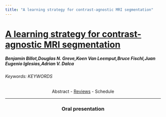 ```yaml
---
title: "A learning strategy for contrast-agnostic MRI segmentation"
---
```

<style>
.paper_abstract {
  display: none;
  font-size: 90%;
  line-height: 1.35;
  text-align: justify;
  margin-top: 4px;
  padding-left: 20px;
  padding-right: 20px;
  padding-bottom: 4px;

  .actions {
    display: block;
    text-align: center;
    margin-top: 4px;
  }
}

.paper_qa {
  display: none;
  line-height: 1.35;
  text-align: center;
  margin-top: 4px;
  padding-left: 20px;
  padding-right: 20px;
  padding-bottom: 4px;

  .actions {
    display: block;
    text-align: center;
    margin-top: 4px;
  }
}
</style>

# [A learning strategy for contrast-agnostic MRI segmentation](https://chat.midl.io/channel/O072)

##### Benjamin Billot,Douglas N. Greve,Koen Van Leemput,Bruce Fischl,Juan Eugenio Iglesias,Adrian V. Dalca
###### Keywords: KEYWORDS

<!-- ### Abstract -->
<center><a class="toggle_visibility" data-selector=".paper_abstract" data-level="3">Abstract</a>
        - <a href="https://openreview.net/forum?id=Qz2DgRQGlP">Reviews</a>
        - <a class="toggle_visibility" data-selector=".paper_qa" data-level="3">Schedule</a>

<span class="paper_abstract">
        We present a deep learning strategy for contrast-agnostic semantic segmentation of unpreprocessed brain MRI scans, without requiring additional training or fine-tuning for new modalities. Classical Bayesian methods address this segmentation problem with unsupervised intensity models, but require significant computational resources. In contrast, learning-based methods can be fast at test time, but are sensitive to the data available at training. Our proposed learning method, SynthSeg, leverages a set of training segmentations (no intensity images required) to generate synthetic scans of widely varying contrasts on the fly during training. These scans are produced using the generative model of the classical Bayesian segmentation framework, with randomly sampled parameters for appearance, deformation, noise, and bias field. Because each mini-batch has a different synthetic contrast, the final network is not biased towards any specific MRI contrast. We comprehensively evaluate our approach on four datasets comprising over 1,000 subjects and four MR contrasts. The results show that our approach successfully segments every contrast in the data, performing slightly better than classical Bayesian segmentation, and three orders of magnitude faster. Moreover, even within the same type of MRI contrast, our strategy generalizes significantly better across datasets, compared to training using real images. Finally, we find that synthesizing a broad range of contrasts, even if unrealistic, increases the generalization of the neural network. Our code and model are open source at https://github.com/BBillot/SynthSeg.
        <span class="actions">
  <br/>
  <a class="toggle_visibility" data-level="2">Hide abstract</a></span>
</span>

<span class="paper_qa">
        Not available for now
        <br/>
        <span class="actions"><a class="toggle_visibility" data-level="2">Hide schedule</a></span>
</span>

---

### Oral presentation
